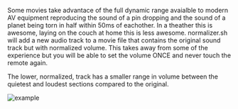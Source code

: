 Some movies take advantace of the full dynamic range avaialble to modern AV equipment reproducing the sound of a pin dropping
and the sound of a planet being torn in half within 50ms of eachother. In a theather this is awesome, laying on the couch at
home this is less awesome. normalizer.sh will add a new audio track to a movie file that contains the original sound track but
with normalized volume. This takes away from some of the experience but you will be able to set the volume ONCE and never touch
the remote again.

The lower, normalized, track has a smaller range in volume between the quietest and loudest sections compared to the original.

![example]([http://url/to/img.png](https://raw.githubusercontent.com/nik282000/MovieVolumeNormalizer/main/example.png))
